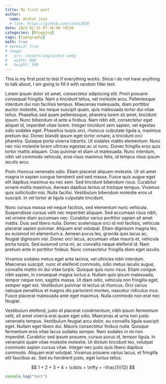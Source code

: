```yaml
---
title: My first post
author:
  name: Akshat Jain
  # link: https://github.com/cotes2020
date: 2022-01-31 07:30:00 +0530
categories: [Blogging]
tags: [typography]
math: true
# mermaid: true
# image:
#   src: /assets/img/avatar.webp
#   width: 800
#   height: 500
---
```


This is my first post to test if everything works. Since i do not have anything to talk about, I am going to fill it with random filler text.

Lorem ipsum dolor sit amet, consectetur adipiscing elit. Proin posuere consequat fringilla. Nam a tincidunt tellus, vel molestie arcu. Pellentesque interdum dui non facilisis tempus. Maecenas malesuada, diam porttitor auctor molestie, leo neque suscipit quam, quis malesuada tortor dui vitae tellus. Phasellus sed quam pellentesque, pharetra lorem sit amet, tincidunt ipsum. Nunc bibendum id ante a finibus. Nam nibh elit, consectetur eget aliquet id, imperdiet vitae lorem. Integer tincidunt sem sapien, vel egestas odio sodales eget. Phasellus turpis orci, rhoncus vulputate ligula a, maximus pretium dui. Donec blandit ipsum eget tortor ornare, a tincidunt orci pharetra. Quisque porta viverra lobortis. Ut sodales mattis elementum. Nunc nec nisi molestie lorem ultrices egestas ac ut nunc. Donec fringilla eros quis tortor mattis aliquam. Cras pulvinar et diam ut malesuada. Nunc interdum, nibh vel commodo vehicula, eros risus maximus felis, id tempus risus ipsum iaculis arcu.

Proin rhoncus venenatis odio. Etiam placerat aliquam molestie. Ut sit amet magna in sapien congue hendrerit sed sed massa. Fusce quis augue eget elit dapibus maximus eu nec sem. Sed tincidunt bibendum risus. Curabitur ornare mollis maximus. Aenean dapibus lectus ut tristique tempus. Vivamus quis sollicitudin nisi. Nulla facilisi. Vestibulum bibendum molestie eros ut suscipit. In vel tortor at ligula vulputate tincidunt.

Nunc cursus massa vel neque facilisis, sed elementum nunc vehicula. Suspendisse cursus velit nec imperdiet aliquam. Sed accumsan risus nibh, vel ornare diam accumsan nec. Curabitur varius porttitor sapien sit amet mattis. Duis sed libero nulla. Donec scelerisque orci id nisl facilisis, vehicula placerat sapien pulvinar. Aliquam erat volutpat. Etiam dignissim magna leo, eu euismod mi elementum a. Aenean purus leo, gravida quis lacus ac, feugiat dignissim nisi. Donec orci lacus, accumsan vitae mauris et, vehicula porta turpis. Sed euismod urna mi, ac convallis neque eleifend id. Nam pretium ante in porttitor finibus. Nunc consectetur fringilla diam eget iaculis.

Vivamus sodales metus eget ante lacinia, vel ultricies nibh interdum. Maecenas suscipit, nunc et eleifend commodo, odio metus iaculis augue, convallis mattis mi dui vitae turpis. Quisque quis nunc risus. Etiam congue nibh sapien, in consequat magna luctus a. Nullam quis ipsum malesuada, tempor neque non, sagittis massa. Ut diam odio, vehicula non fringilla eget, semper eget est. Vestibulum pulvinar id lectus ut rhoncus. Orci varius natoque penatibus et magnis dis parturient montes, nascetur ridiculus mus. Fusce placerat malesuada ante eget maximus. Nulla commodo non erat nec feugiat.

Vestibulum eleifend, justo et placerat condimentum, nibh ipsum fermentum velit, sit amet viverra erat quam eget odio. Maecenas at urna non justo venenatis tempus. Vestibulum feugiat arcu dolor, eu convallis ligula suscipit eget. Nullam eget libero dui. Mauris consectetur finibus nulla. Quisque fermentum eros vitae lacus sodales semper. Nam sodales in mi non imperdiet. Curabitur sed ipsum posuere, cursus purus id, tempor ligula. In venenatis quam vitae molestie molestie. Ut dictum tincidunt leo, volutpat commodo sapien cursus vitae. Integer nec justo quis libero dapibus commodo. Aliquam erat volutpat. Vivamus posuere varius lacus, et fringilla elit faucibus ac. Sed eu hendrerit justo, eget luctus tellus.

$$
1 + 2 + 3 + 4 + \cdots + \infty = -\frac{1}{12}
$$

```js
console.log("test")
```
